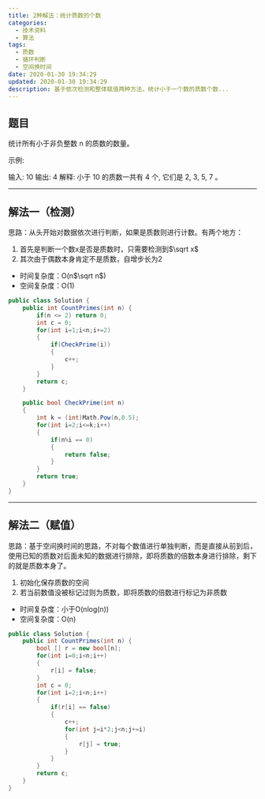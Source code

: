 ```yaml
---
title: 2种解法：统计质数的个数
categories:
  - 技术资料
  - 算法
tags:
  - 质数
  - 循环判断
  - 空间换时间
date: 2020-01-30 19:34:29
updated: 2020-01-30 19:34:29
description: 基于依次检测和整体赋值两种方法，统计小于一个数的质数个数...
---
```


## 题目
统计所有小于非负整数 n 的质数的数量。

示例:

输入: 10
输出: 4
解释: 小于 10 的质数一共有 4 个, 它们是 2, 3, 5, 7 。
***
## 解法一（检测）
思路：从头开始对数据依次进行判断，如果是质数则进行计数。有两个地方：
1. 首先是判断一个数x是否是质数时，只需要检测到$\sqrt x$
2. 其次由于偶数本身肯定不是质数，自增步长为2

* 时间复杂度：O(n$\sqrt n$)
* 空间复杂度：O(1)
```csharp
public class Solution {
    public int CountPrimes(int n) {
        if(n <= 2) return 0;
        int c = 0;
        for(int i=1;i<n;i+=2)
        {
            if(CheckPrime(i))
            {
                c++;
            }
        }
        return c;
    }

    public bool CheckPrime(int n)
    {
        int k = (int)Math.Pow(n,0.5);
        for(int i=2;i<=k;i++)
        {
            if(n%i == 0)
            {
                return false;
            }
        }
        return true;
    }
}
```
***
## 解法二（赋值）
思路：基于空间换时间的思路，不对每个数值进行单独判断，而是直接从前到后，使用已知的质数对后面未知的数据进行排除，即将质数的倍数本身进行排除，剩下的就是质数本身了。
1. 初始化保存质数的空间
2. 若当前数值没被标记过则为质数，即将质数的倍数进行标记为非质数

* 时间复杂度：小于O(nlog(n))
* 空间复杂度：O(n)

```csharp
public class Solution {
    public int CountPrimes(int n) {
        bool [] r = new bool[n];
        for(int i=0;i<n;i++)
        {
            r[i] = false;
        }
        int c = 0;
        for(int i=2;i<n;i++)
        {
            if(r[i] == false)
            {
                c++;
                for(int j=i*2;j<n;j+=i)
                {
                    r[j] = true;
                }
            }
        }
        return c;
    }
}
```
